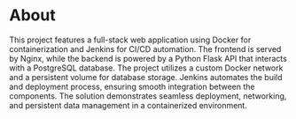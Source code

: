 # About

This project features a full-stack web application using Docker for containerization and Jenkins for CI/CD automation. The frontend is served by Nginx, while the backend is powered by a Python Flask API that interacts with a PostgreSQL database. The project utilizes a custom Docker network and a persistent volume for database storage. Jenkins automates the build and deployment process, ensuring smooth integration
between the components. The solution demonstrates seamless deployment, networking, and persistent data management in a containerized environment.
